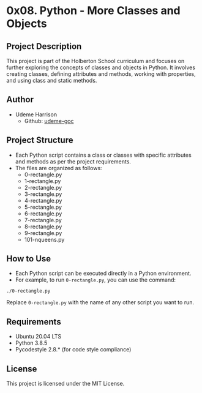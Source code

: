 # 0x08. Python - More Classes and Objects

## Project Description
This project is part of the Holberton School curriculum and focuses on further exploring the concepts of classes and objects in Python. It involves creating classes, defining attributes and methods, working with properties, and using class and static methods.

## Author
* Udeme Harrison
  * Github: [udeme-goc](https://github.com/udeme-goc)

## Project Structure
* Each Python script contains a class or classes with specific attributes and methods as per the project requirements.
* The files are organized as follows:
  * 0-rectangle.py
  * 1-rectangle.py
  * 2-rectangle.py
  * 3-rectangle.py
  * 4-rectangle.py
  * 5-rectangle.py
  * 6-rectangle.py
  * 7-rectangle.py
  * 8-rectangle.py
  * 9-rectangle.py
  * 101-nqueens.py

## How to Use
* Each Python script can be executed directly in a Python environment.
* For example, to run `0-rectangle.py`, you can use the command:
```
./0-rectangle.py
```

Replace `0-rectangle.py` with the name of any other script you want to run.

## Requirements
* Ubuntu 20.04 LTS
* Python 3.8.5
* Pycodestyle 2.8.* (for code style compliance)

## License
This project is licensed under the MIT License.

